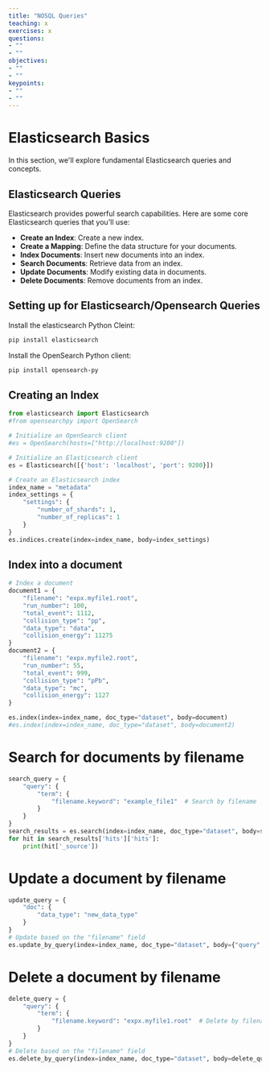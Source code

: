 ```yaml
---
title: "NOSQL Queries"
teaching: x
exercises: x
questions:
- ""
- ""
objectives:
- ""
- ""
keypoints:
- ""
- ""
---
```


# Elasticsearch Basics

In this section, we'll explore fundamental Elasticsearch queries and concepts.

## Elasticsearch Queries

Elasticsearch provides powerful search capabilities. Here are some core Elasticsearch queries that you'll use:

- **Create an Index**: Create a new index.
- **Create a Mapping**: Define the data structure for your documents.
- **Index Documents**: Insert new documents into an index.
- **Search Documents**: Retrieve data from an index.
- **Update Documents**: Modify existing data in documents.
- **Delete Documents**: Remove documents from an index.

## Setting up for Elasticsearch/Opensearch Queries

Install the elasticsearch Python Cleint:
```bash
pip install elasticsearch
```

Install the OpenSearch Python client:
```bash
pip install opensearch-py
```


## Creating an Index
```python
from elasticsearch import Elasticsearch
#from opensearchpy import OpenSearch

# Initialize an OpenSearch client
#es = OpenSearch(hosts=["http://localhost:9200"])

# Initialize an Elasticsearch client
es = Elasticsearch([{'host': 'localhost', 'port': 9200}])

# Create an Elasticsearch index
index_name = "metadata"
index_settings = {
    "settings": {
        "number_of_shards": 1,
        "number_of_replicas": 1
    }
}
es.indices.create(index=index_name, body=index_settings)
```

## Index into a document

```python
# Index a document
document1 = {
    "filename": "expx.myfile1.root",
    "run_number": 100,
    "total_event": 1112,
    "collision_type": "pp",
    "data_type": "data",
    "collision_energy": 11275
}
document2 = {
    "filename": "expx.myfile2.root",
    "run_number": 55,
    "total_event": 999,
    "collision_type": "pPb",
    "data_type": "mc",
    "collision_energy": 1127
}

es.index(index=index_name, doc_type="dataset", body=document)
#es.index(index=index_name, doc_type="dataset", body=document2)

```

# Search for documents by filename
```python
search_query = {
    "query": {
        "term": {
            "filename.keyword": "example_file1"  # Search by filename
        }
    }
}
search_results = es.search(index=index_name, doc_type="dataset", body=search_query)
for hit in search_results['hits']['hits']:
    print(hit['_source'])
```

# Update a document by filename
```python
update_query = {
    "doc": {
        "data_type": "new_data_type"
    }
}
# Update based on the "filename" field
es.update_by_query(index=index_name, doc_type="dataset", body={"query": {"term": {"filename.keyword": "expx.myfile1.root"}}}, body=update_query)
```


# Delete a document by filename
```python
delete_query = {
    "query": {
        "term": {
            "filename.keyword": "expx.myfile1.root"  # Delete by filename
        }
    }
}
# Delete based on the "filename" field
es.delete_by_query(index=index_name, doc_type="dataset", body=delete_query)
```